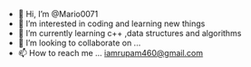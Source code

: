 - 👋 Hi, I’m @Mario0071
- 👀 I’m interested in coding and learning new things
- 🌱 I’m currently learning c++ ,data structures and algorithms
- 💞️ I’m looking to collaborate on ...
- 📫 How to reach me ...
     iamrupam460@gmail.com

<!---
Mario0071/Mario0071 is a ✨ special ✨ repository because its `README.md` (this file) appears on your GitHub profile.
You can click the Preview link to take a look at your changes.
--->
